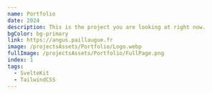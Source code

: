 ```yaml
---
name: Portfolio
date: 2024
description: This is the project you are looking at right now.
bgColor: bg-primary
link: https://angus.paillaugue.fr
image: /projectsAssets/Portfolio/Logo.webp
fullImage: /projectsAssets/Portfolio/FullPage.png
index: 1
tags:
  - SvelteKit
  - TailwindCSS
---
```


